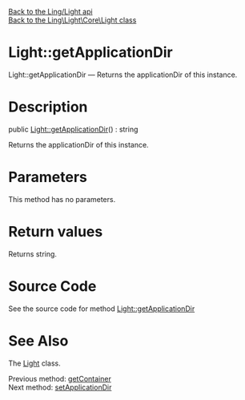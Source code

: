 [Back to the Ling/Light api](https://github.com/lingtalfi/Light/blob/master/doc/api/Ling/Light.md)<br>
[Back to the Ling\Light\Core\Light class](https://github.com/lingtalfi/Light/blob/master/doc/api/Ling/Light/Core/Light.md)


Light::getApplicationDir
================



Light::getApplicationDir — Returns the applicationDir of this instance.




Description
================


public [Light::getApplicationDir](https://github.com/lingtalfi/Light/blob/master/doc/api/Ling/Light/Core/Light/getApplicationDir.md)() : string




Returns the applicationDir of this instance.




Parameters
================

This method has no parameters.


Return values
================

Returns string.








Source Code
===========
See the source code for method [Light::getApplicationDir](https://github.com/lingtalfi/Light/blob/master/Core/Light.php#L202-L205)


See Also
================

The [Light](https://github.com/lingtalfi/Light/blob/master/doc/api/Ling/Light/Core/Light.md) class.

Previous method: [getContainer](https://github.com/lingtalfi/Light/blob/master/doc/api/Ling/Light/Core/Light/getContainer.md)<br>Next method: [setApplicationDir](https://github.com/lingtalfi/Light/blob/master/doc/api/Ling/Light/Core/Light/setApplicationDir.md)<br>

